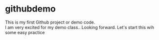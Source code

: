 # githubdemo
This is my first Github project or demo code.
<br>
I am very excited for my demo class.. Looking forward.
Let's start this wih some easy practice
